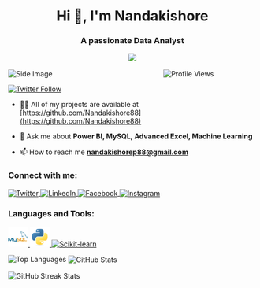 <h1 align="center">Hi 👋, I'm Nandakishore</h1>
<h3 align="center">A passionate Data Analyst</h3>

<!-- Banner Image -->
<p align="center">
  <img src="https://encrypted-tbn0.gstatic.com/images?q=tbn:ANd9GcRH93byybJYe1RNLF06ob1Y0YNMBnPOwLt8Yg&s" />
</p>

<!-- Side Image with Profile Details -->
<p>
  <img align="left" src="https://i.pinimg.com/736x/86/a1/21/86a121da9e20aaa56fd43cac35a367b7.jpg" alt="Side Image" width="300" style="margin-right: 15px;" />
</p>

<p align="left"> 
  <img src="https://komarev.com/ghpvc/?username=nandakishore88&label=Profile%20views&color=0e75b6&style=flat" alt="Profile Views" />
</p>

<p align="left">
  <a href="https://twitter.com/nandakishore" target="blank">
    <img src="https://img.shields.io/twitter/follow/nandakishore?logo=twitter&style=for-the-badge" alt="Twitter Follow" />
  </a>
</p>

- 👨‍💻 All of my projects are available at [https://github.com/Nandakishore88](https://github.com/Nandakishore88)

- 💬 Ask me about **Power BI, MySQL, Advanced Excel, Machine Learning**

- 📫 How to reach me **nandakishorep88@gmail.com**

<h3 align="left">Connect with me:</h3>
<p align="left">
  <a href="https://twitter.com/nandakishore" target="blank">
    <img align="center" src="https://raw.githubusercontent.com/rahuldkjain/github-profile-readme-generator/master/src/images/icons/Social/twitter.svg" alt="Twitter" height="30" width="40" />
  </a>
  <a href="https://linkedin.com/in/nandakishore-p" target="blank">
    <img align="center" src="https://raw.githubusercontent.com/rahuldkjain/github-profile-readme-generator/master/src/images/icons/Social/linked-in-alt.svg" alt="LinkedIn" height="30" width="40" />
  </a>
  <a href="https://fb.com/nandakishore" target="blank">
    <img align="center" src="https://raw.githubusercontent.com/rahuldkjain/github-profile-readme-generator/master/src/images/icons/Social/facebook.svg" alt="Facebook" height="30" width="40" />
  </a>
  <a href="https://instagram.com/nandakishorearya" target="blank">
    <img align="center" src="https://raw.githubusercontent.com/rahuldkjain/github-profile-readme-generator/master/src/images/icons/Social/instagram.svg" alt="Instagram" height="30" width="40" />
  </a>
</p>

<h3 align="left">Languages and Tools:</h3>
<p align="left">
  <a href="https://www.mysql.com/" target="_blank" rel="noreferrer">
    <img src="https://raw.githubusercontent.com/devicons/devicon/master/icons/mysql/mysql-original-wordmark.svg" alt="MySQL" width="40" height="40" />
  </a>
  <a href="https://www.python.org" target="_blank" rel="noreferrer">
    <img src="https://raw.githubusercontent.com/devicons/devicon/master/icons/python/python-original.svg" alt="Python" width="40" height="40" />
  </a>
  <a href="https://scikit-learn.org/" target="_blank" rel="noreferrer">
    <img src="https://upload.wikimedia.org/wikipedia/commons/0/05/Scikit_learn_logo_small.svg" alt="Scikit-learn" width="40" height="40" />
  </a>
</p>

<p><img align="left" src="https://github-readme-stats.vercel.app/api/top-langs?username=nandakishore88&show_icons=true&locale=en&layout=compact" alt="Top Languages" /></p>

<p>&nbsp;<img align="center" src="https://github-readme-stats.vercel.app/api?username=nandakishore88&show_icons=true&locale=en" alt="GitHub Stats" /></p>

<p><img align="center" src="https://github-readme-streak-stats.herokuapp.com/?user=nandakishore88" alt="GitHub Streak Stats" /></p>
